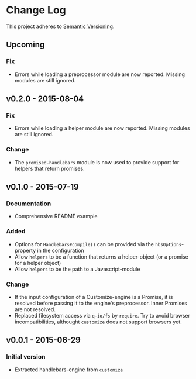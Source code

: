 # Change Log

This project adheres to [Semantic Versioning](http://semver.org/).

## Upcoming

### Fix

* Errors while loading a preprocessor module are now reported.
  Missing modules are still ignored.

## v0.2.0 - 2015-08-04

### Fix

* Errors while loading a helper module are now reported.
  Missing modules are still ignored.

### Change

- The `promised-handlebars` module is now used to provide support for
  helpers that return promises.

## v0.1.0 - 2015-07-19

### Documentation

- Comprehensive README example

### Added

- Options for `Handlebars#compile()` can be provided via the `hbsOptions`-property 
  in the configuration
- Allow `helpers` to be a function that returns a helper-object (or a promise for 
  a helper object)
- Allow `helpers` to be the path to a Javascript-module

### Change
- If the input configuration of a Customize-engine is a Promise, it is resolved 
  before passing it to the engine's preprocessor. Inner Promises are not resolved.
- Replaced filesystem access via `q-io/fs` by `require`.  Try to avoid browser
  incompatibilities, althought `customize` does not support browsers yet.

## v0.0.1 - 2015-06-29
### Initial version

- Extracted handlebars-engine from `customize`